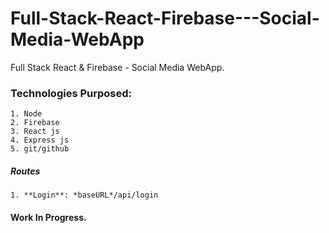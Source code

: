# Full-Stack-React-Firebase---Social-Media-WebApp
Full Stack React &amp; Firebase - Social Media WebApp.

### Technologies Purposed:
    1. Node
    2. Firebase
    3. React js
    4. Express js
    5. git/github

##### Routes
    1. **Login**: *baseURL*/api/login

#### Work In Progress.
